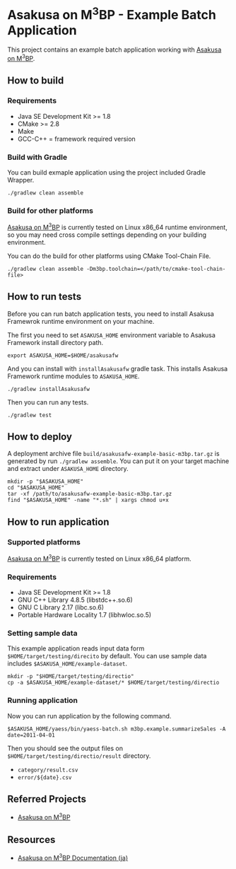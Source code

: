 # Asakusa on M<sup>3</sup>BP - Example Batch Application

This project contains an example batch application working with [Asakusa on M<sup>3</sup>BP](https://github.com/asakusafw/asakusafw-m3bp).

## How to build

### Requirements

* Java SE Development Kit >= 1.8
* CMake >= 2.8
* Make
* GCC-C++ = framework required version

### Build with Gradle

You can build exmaple application using the project included Gradle Wrapper.

```
./gradlew clean assemble
```

### Build for other platforms

[Asakusa on M<sup>3</sup>BP](https://github.com/asakusafw/asakusafw-m3bp) is currently tested on Linux x86_64 runtime environment, so you may need cross compile settings depending on your building environment.

You can do the build for other platforms using CMake Tool-Chain File.

```
./gradlew clean assemble -Dm3bp.toolchain=</path/to/cmake-tool-chain-file>
```

## How to run tests

Before you can run batch application tests, you need to install Asakusa Framewrok runtime environment on your machine.

The first you need to set `ASAKUSA_HOME` environment variable to Asakusa Framework install directory path.

```
export ASAKUSA_HOME=$HOME/asakusafw
```

And you can install with `installAsakusafw` gradle task. This installs Asakusa Framework runtime modules to `ASAKUSA_HOME`.

```
./gradlew installAsakusafw
```

Then you can run any tests.

```
./gradlew test
```

## How to deploy

A deployment archive file `build/asakusafw-example-basic-m3bp.tar.gz` is generated by run `./gradlew assemble`.
You can put it on your target machine and extract under `ASAKUSA_HOME` directory.

```
mkdir -p "$ASAKUSA_HOME"
cd "$ASAKUSA_HOME"
tar -xf /path/to/asakusafw-example-basic-m3bp.tar.gz
find "$ASAKUSA_HOME" -name "*.sh" | xargs chmod u+x
```

## How to run application

### Supported platforms

[Asakusa on M<sup>3</sup>BP](https://github.com/asakusafw/asakusafw-m3bp) is currently tested on Linux x86_64 platform.

### Requirements

* Java SE Development Kit >= 1.8
* GNU C++ Library 4.8.5 (libstdc++.so.6)
* GNU C Library 2.17 (libc.so.6)
* Portable Hardware Locality 1.7 (libhwloc.so.5)

### Setting sample data

This example application reads input data form `$HOME/target/testing/direcito` by default.
You can use sample data includes `$ASAKUSA_HOME/example-dataset`.

```
mkdir -p "$HOME/target/testing/directio"
cp -a $ASAKUSA_HOME/example-dataset/* $HOME/target/testing/directio
```

### Running application

Now you can run application by the following command.

```
$ASAKUSA_HOME/yaess/bin/yaess-batch.sh m3bp.example.summarizeSales -A date=2011-04-01
```

Then you should see the output files on `$HOME/target/testing/directio/result` directory.

* `category/result.csv`
* `error/${date}.csv`

## Referred Projects
* [Asakusa on M<sup>3</sup>BP](https://github.com/asakusafw/asakusafw-m3bp)

## Resources
* [Asakusa on M<sup>3</sup>BP Documentation (ja)](http://docs.asakusafw.com/asakusa-on-m3bp/)
